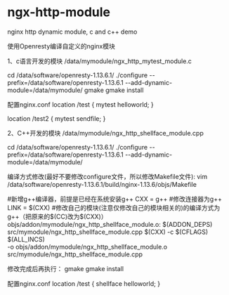 # ngx-http-module
nginx http dynamic module, c and c++ demo

使用Openresty编译自定义的nginx模块

1、c语言开发的模块
/data/mymodule/ngx_http_mytest_module.c

cd /data/software/openresty-1.13.6.1/
./configure --prefix=/data/software/openresty-1.13.6.1 --add-dynamic-module=/data/mymodule/
gmake 
gmake install

配置nginx.conf
location /test {
    mytest helloworld;
}

location /test2 {
    mytest sendfile;
}

2、C++开发的模块
/data/mymodule/ngx_http_shellface_module.cpp

cd /data/software/openresty-1.13.6.1/
./configure --prefix=/data/software/openresty-1.13.6.1 --add-dynamic-module=/data/mymodule/

编译方式修改(最好不要修改configure文件，所以修改Makefile文件):
vim /data/software/openresty-1.13.6.1/build/nginx-1.13.6/objs/Makefile

#新增g++编译器，前提是已经在系统安装g++
CXX = g++
#修改连接器为g++
LINK = $(CXX)
#修改自己的模块(注意仅修改自己的模块相关的)的编译方式为g++（把原来的$(CC)改为$(CXX)）
objs/addon/mymodule/ngx_http_shellface_module.o:   $(ADDON_DEPS) \
    src/mymodule/ngx_http_shellface_module.cpp
    $(CXX) -c $(CFLAGS)  $(ALL_INCS) \
        -o objs/addon/mymodule/ngx_http_shellface_module.o \
        src/mymodule/ngx_http_shellface_module.cpp


修改完成后再执行：
gmake 
gmake install        


配置nginx.conf
location /test {
    shellface helloworld;
}

